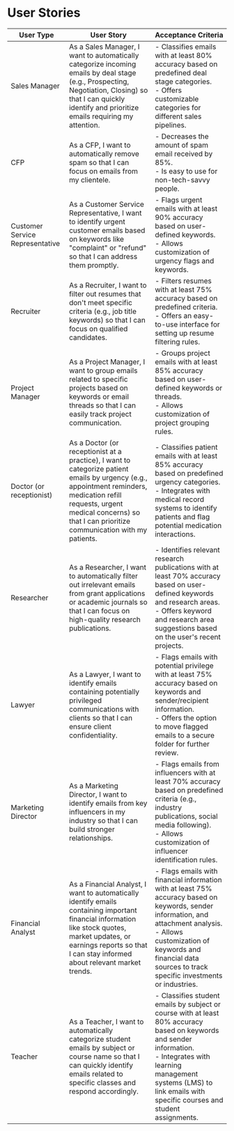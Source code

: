 # User Stories

| User Type                       | User Story                                                                                                                                          | Acceptance Criteria                                                                                                                                                                                                                                   |
|---------------------------------|------------------------------------------------------------------------------------------------------------------------------------------------------|-------------------------------------------------------------------------------------------------------------------------------------------------------------------------------------------------------------------------------------------------------|
| Sales Manager                   | As a Sales Manager, I want to automatically categorize incoming emails by deal stage (e.g., Prospecting, Negotiation, Closing) so that I can quickly identify and prioritize emails requiring my attention. | - Classifies emails with at least 80% accuracy based on predefined deal stage categories. <br>- Offers customizable categories for different sales pipelines.                                                                                        |
| CFP                             | As a CFP, I want to automatically remove spam so that I can focus on emails from my clientele.                                                       | - Decreases the amount of spam email received by 85%. <br>- Is easy to use for non-tech-savvy people.                                                                                                                                                |
| Customer Service Representative | As a Customer Service Representative, I want to identify urgent customer emails based on keywords like "complaint" or "refund" so that I can address them promptly.                  | - Flags urgent emails with at least 90% accuracy based on user-defined keywords. <br>- Allows customization of urgency flags and keywords.                                                                                                          |
| Recruiter                       | As a Recruiter, I want to filter out resumes that don't meet specific criteria (e.g., job title keywords) so that I can focus on qualified candidates.                           | - Filters resumes with at least 75% accuracy based on predefined criteria. <br>- Offers an easy-to-use interface for setting up resume filtering rules.                                                                                             |
| Project Manager                 | As a Project Manager, I want to group emails related to specific projects based on keywords or email threads so that I can easily track project communication.                     | - Groups project emails with at least 85% accuracy based on user-defined keywords or threads. <br>- Allows customization of project grouping rules.                                                                                                  |
| Doctor (or receptionist)        | As a Doctor (or receptionist at a practice), I want to categorize patient emails by urgency (e.g., appointment reminders, medication refill requests, urgent medical concerns) so that I can prioritize communication with my patients. | - Classifies patient emails with at least 85% accuracy based on predefined urgency categories. <br>- Integrates with medical record systems to identify patients and flag potential medication interactions.                                       |
| Researcher                      | As a Researcher, I want to automatically filter out irrelevant emails from grant applications or academic journals so that I can focus on high-quality research publications.     | - Identifies relevant research publications with at least 70% accuracy based on user-defined keywords and research areas. <br>- Offers keyword and research area suggestions based on the user's recent projects.                                    |
| Lawyer                          | As a Lawyer, I want to identify emails containing potentially privileged communications with clients so that I can ensure client confidentiality.                                | - Flags emails with potential privilege with at least 75% accuracy based on keywords and sender/recipient information. <br>- Offers the option to move flagged emails to a secure folder for further review.                                         |
| Marketing Director              | As a Marketing Director, I want to identify emails from key influencers in my industry so that I can build stronger relationships.                                                | - Flags emails from influencers with at least 70% accuracy based on predefined criteria (e.g., industry publications, social media following). <br>- Allows customization of influencer identification rules.                                      |
| Financial Analyst               | As a Financial Analyst, I want to automatically identify emails containing important financial information like stock quotes, market updates, or earnings reports so that I can stay informed about relevant market trends. | - Flags emails with financial information with at least 75% accuracy based on keywords, sender information, and attachment analysis. <br>- Allows customization of keywords and financial data sources to track specific investments or industries. |
| Teacher                         | As a Teacher, I want to automatically categorize student emails by subject or course name so that I can quickly identify emails related to specific classes and respond accordingly. | - Classifies student emails by subject or course with at least 80% accuracy based on keywords and sender information. <br>- Integrates with learning management systems (LMS) to link emails with specific courses and student assignments.          |

